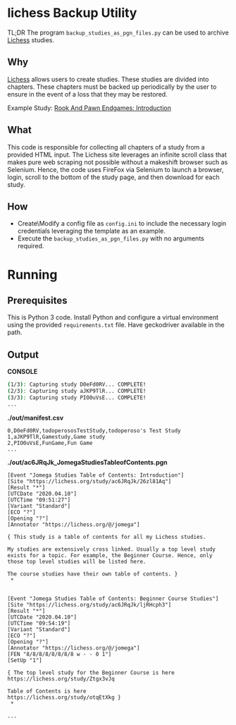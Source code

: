 # lichess Backup Utility

TL;DR The program ```backup_studies_as_pgn_files.py``` can be used to archive [Lichess](https://lichess.org/) studies.

## Why

[Lichess](https://lichess.org/) allows users to create studies. These studies are divided into chapters. These chapters
must be backed up periodically by the user to ensure in the event of a loss that they may be restored.

Example Study: [Rook And Pawn Endgames: Introduction](https://lichess.org/study/dqCpuvFS)

## What

This code is responsible for collecting all chapters of a study from a provided HTML input. The Lichess site leverages an infinite scroll class that makes pure web scraping not possible without a makeshift browser such as Selenium. Hence, the code uses FireFox via Selenium to launch a browser, login, scroll to the bottom of the study page, and then download for each study.

## How
* Create\Modify a config file as ```config.ini``` to include the necessary login credentials leveraging the template as an example.
* Execute the ```backup_studies_as_pgn_files.py``` with no arguments required.

# Running 
## Prerequisites
This is Python 3 code. Install Python and configure a virtual environment using the provided ```requirements.txt``` file. Have geckodriver available in the path. 
 
## Output
**CONSOLE**
```bash
(1/3): Capturing study D0eFd0RV... COMPLETE!
(2/3): Capturing study aJKP9TlR... COMPLETE!
(3/3): Capturing study PIO0uVsE... COMPLETE!
...
```

**./out/manifest.csv**
```csv
0,D0eFd0RV,todoperososTestStudy,todoperoso's Test Study
1,aJKP9TlR,Gamestudy,Game study
2,PIO0uVsE,FunGame,Fun Game
...
```

**./out/ac6JRqJk_JomegaStudiesTableofContents.pgn**
```text
[Event "Jomega Studies Table of Contents: Introduction"]
[Site "https://lichess.org/study/ac6JRqJk/26zl81Aq"]
[Result "*"]
[UTCDate "2020.04.10"]
[UTCTime "09:51:27"]
[Variant "Standard"]
[ECO "?"]
[Opening "?"]
[Annotator "https://lichess.org/@/jomega"]

{ This study is a table of contents for all my Lichess studies.

My studies are extensively cross linked. Usually a top level study exists for a topic. For example, the Beginner Course. Hence, only those top level studies will be listed here.

The course studies have their own table of contents. }
 *


[Event "Jomega Studies Table of Contents: Beginner Course Studies"]
[Site "https://lichess.org/study/ac6JRqJk/ljRHcph3"]
[Result "*"]
[UTCDate "2020.04.10"]
[UTCTime "09:54:19"]
[Variant "Standard"]
[ECO "?"]
[Opening "?"]
[Annotator "https://lichess.org/@/jomega"]
[FEN "8/8/8/8/8/8/8/8 w - - 0 1"]
[SetUp "1"]

{ The top level study for the Beginner Course is here
https://lichess.org/study/Ztgx3vJq

Table of Contents is here
https://lichess.org/study/otqEtXkg }
 *

...
```
